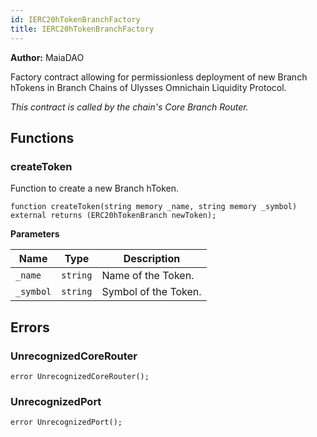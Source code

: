 ```yaml
---
id: IERC20hTokenBranchFactory
title: IERC20hTokenBranchFactory
---
```


**Author:**
MaiaDAO

Factory contract allowing for permissionless deployment of new Branch hTokens in Branch
Chains of Ulysses Omnichain Liquidity Protocol.

*This contract is called by the chain's Core Branch Router.*


## Functions
### createToken

Function to create a new Branch hToken.


```solidity
function createToken(string memory _name, string memory _symbol) external returns (ERC20hTokenBranch newToken);
```
**Parameters**

|Name|Type|Description|
|----|----|-----------|
|`_name`|`string`|Name of the Token.|
|`_symbol`|`string`|Symbol of the Token.|


## Errors
### UnrecognizedCoreRouter

```solidity
error UnrecognizedCoreRouter();
```

### UnrecognizedPort

```solidity
error UnrecognizedPort();
```

